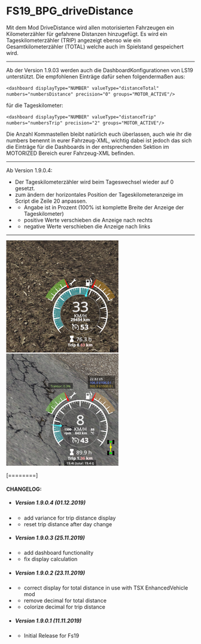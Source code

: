 # FS19_BPG_driveDistance
Mit dem Mod DriveDistance wird allen motorisierten Fahrzeugen ein Kilometerzähler für gefahrene Distanzen hinzugefügt. Es wird ein Tageskilometerzähler (TRIP) angezeigt ebenso wie ein Gesamtkilometerzähler (TOTAL) welche auch im Spielstand gespeichert wird.

------------
Ab der Version 1.9.03 werden auch die DashboardKonfigurationen von LS19 unterstützt.
Die empfohlenen Einträge dafür sehen folgendermaßen aus: 

    <dashboard displayType="NUMBER" valueType="distanceTotal" numbers="numbersDistance" precision="0" groups="MOTOR_ACTIVE"/>


für die Tageskilometer: 

    <dashboard displayType="NUMBER" valueType="distanceTrip" numbers="numbersTrip" precision="2" groups="MOTOR_ACTIVE"/>

Die Anzahl Kommastellen bleibt natürlich euch überlassen, auch wie ihr die numbers benennt in eurer Fahrzeug-XML, wichtig dabei ist jedoch das sich die Einträge für die Dashboards in der entsprechenden Sektion im MOTORIZED Bereich eurer Fahrzeug-XML befinden.

------------
Ab Version 1.9.0.4:
- Der Tageskilometerzähler wird beim Tageswechsel wieder auf 0 gesetzt.
- zum ändern der horizontales Position der Tageskilometeranzeige im Script die Zeile 20 anpassen.
- - Angabe ist in Prozent (100% ist komplette Breite der Anzeige der Tageskilometer)
- - positive Werte verschieben die Anzeige nach rechts
- - negative Werte verschieben die Anzeige nach links

------------

![DriveDistance Ingame](https://github.com/BlackyBPG/FS19_BPG_driveDistance/blob/master/bpg_driveDistance.png "DriveDistance Ingame")  ![DriveDistance Ingame](https://github.com/BlackyBPG/FS19_BPG_driveDistance/blob/master/bpg_driveDistance%2BEVM.png "DriveDistance Ingame+EMV")


[========]


#### CHANGELOG:

- ##### Version 1.9.0.4 (01.12.2019)
- - add variance for trip distance display
- - reset trip distance after day change

- ##### Version 1.9.0.3 (25.11.2019)
- - add dashboard functionality
- - fix display calculation


- ##### Version 1.9.0.2 (23.11.2019)
- - correct display for total distance in use with TSX EnhancedVehicle mod
- - remove decimal for total distance
- - colorize decimal for trip distance


- ##### Version 1.9.0.1 (11.11.2019)
- - Initial Release for Fs19
